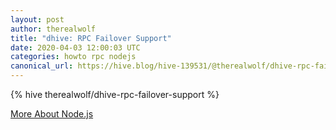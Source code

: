 ```yaml
---
layout: post
author: therealwolf
title: "dhive: RPC Failover Support"
date: 2020-04-03 12:00:03 UTC
categories: howto rpc nodejs
canonical_url: https://hive.blog/hive-139531/@therealwolf/dhive-rpc-failover-support
---
```

{% hive therealwolf/dhive-rpc-failover-support %}

[More About Node.js](/nodejs)
